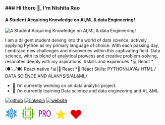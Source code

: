 
### ### Hi there 👋, I'm Nishita Rao
#### A Student Acquiring Knowledge on AI,ML &  data Engineering!
![A Student Acquiring Knowledge on AI,ML &  data Engineering!](https://static-blog.onlyoffice.com/wp-content/uploads/2023/08/04132048/onlyoffice-what-is-student-portal-in-2023.png)

I am a diligent student delving into the world of data science, actively applying Python as my primary language of choice. With each passing day, I embrace new challenges and discoveries within this captivating field.
 Data science, with its blend of analytical prowess and creative problem-solving, resonates deeply with my aspirations.
 #skills and expirences
 *💻 React
 *(●'◡'●) React native
 *📊|📅 React
 *🎯 React
Skills: PYTHON/JAVA/ HTML / DATA SCIENCE AND ALANYSIS/AL&ML/

- 🔭 I’m currently working on an data analytic project. 
- 🌱 I’m currently learning Data science and data engineering and AL &ML. 


[<img src='https://cdn.jsdelivr.net/npm/simple-icons@3.0.1/icons/github.svg' alt='github' height='40'>](https://github.com/https://github.com/Nishitarao-21/Nishitarao-21/edit/main/README.md)  [<img src='https://cdn.jsdelivr.net/npm/simple-icons@3.0.1/icons/linkedin.svg' alt='linkedin' height='40'>](https://www.linkedin.com/in/https://www.linkedin.com/feed/?trk=guest_homepage-basic_google-one-tap-submit/)  [<img src='https://cdn.jsdelivr.net/npm/simple-icons@3.0.1/icons/icloud.svg' alt='website' height='40'>](https://github.com/Nishitarao-21/Nishitarao-21/edit/main/README.md)  

<a href='https://archiveprogram.github.com/'><img src='https://raw.githubusercontent.com/acervenky/animated-github-badges/master/assets/acbadge.gif' width='40' height='40'></a> <a href='https://docs.github.com/en/developers'><img src='https://raw.githubusercontent.com/acervenky/animated-github-badges/master/assets/devbadge.gif' width='40' height='40'></a> <a href='https://github.com/pricing'><img src='https://raw.githubusercontent.com/acervenky/animated-github-badges/master/assets/pro.gif' width='40' height='40'></a> <a href='https://stars.github.com/'><img src='https://raw.githubusercontent.com/acervenky/animated-github-badges/master/assets/starbadge.gif' width='35' height='35'></a> <a href='https://docs.github.com/en/github/supporting-the-open-source-community-with-github-sponsors'><img src='https://raw.githubusercontent.com/acervenky/animated-github-badges/master/assets/sponsorbadge.gif' width='35' height='35'></a> 






